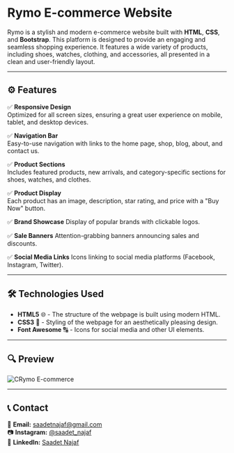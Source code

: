 # Rymo E-commerce Website

Rymo is a stylish and modern e-commerce website built with **HTML**, **CSS**, and **Bootstrap**. This platform is designed to provide an engaging and seamless shopping experience. It features a wide variety of products, including shoes, watches, clothing, and accessories, all presented in a clean and user-friendly layout.
 
---

## ⚙️ Features  

 ✅ **Responsive Design**  
 Optimized for all screen sizes, ensuring a great user experience on mobile, tablet, and desktop devices.
 
✅ **Navigation Bar**  
Easy-to-use navigation with links to the home page, shop, blog, about, and contact us.

✅ **Product Sections**  
Includes featured products, new arrivals, and category-specific sections for shoes, watches, and clothes.

✅ **Product Display**  
Each product has an image, description, star rating, and price with a "Buy Now" button.

✅ **Brand Showcase** 
Display of popular brands with clickable logos.

✅ **Sale Banners** 
Attention-grabbing banners announcing sales and discounts.

✅ **Social Media Links** 
Icons linking to social media platforms (Facebook, Instagram, Twitter).

---

## 🛠 Technologies Used  

- **HTML5** 🌐 - The structure of the webpage is built using modern HTML.
- **CSS3** 🎨 - Styling of the webpage for an aesthetically pleasing design.
- **Font Awesome** 🔠 - Icons for social media and other UI elements.

---

## 🔍 Preview  

![CRymo E-commerce](Rymo.gif)  

---

## 📞 Contact  

📩 **Email:** [saadetnajaf@gmail.com](mailto:saadetnajaf@gmail.com)  
📷 **Instagram:** [@saadet_najaf](https://www.instagram.com/saadet_najaf)  
💼 **LinkedIn:** [Saadet Najaf](https://www.linkedin.com/in/saadetnajaf/)  
